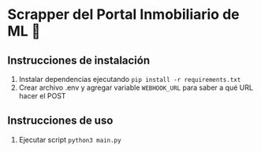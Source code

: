 # Scrapper del Portal Inmobiliario de ML 🤖

## Instrucciones de instalación

1. Instalar dependencias ejecutando `pip install -r requirements.txt`
2. Crear archivo .env y agregar variable `WEBHOOK_URL` para saber a qué URL hacer el POST

## Instrucciones de uso

1. Ejecutar script `python3 main.py`
